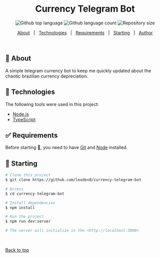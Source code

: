 <!-- <div align="center" id="top">
  <img src="./.github/app.gif" alt="Currency Telegram Bot" /> -->

  <!-- &#xa0; -->

  <!-- <a href="https://currencytelegrambot.netlify.app">Demo</a> -->
<!-- </div> -->

<h1 align="center">Currency Telegram Bot</h1>

<p align="center">
  <img alt="Github top language" src="https://img.shields.io/github/languages/top/leodev0/currency-telegram-bot?color=56BEB8">

  <img alt="Github language count" src="https://img.shields.io/github/languages/count/leodev0/currency-telegram-bot?color=56BEB8">

  <img alt="Repository size" src="https://img.shields.io/github/repo-size/leodev0/currency-telegram-bot?color=56BEB8">

  <!-- <img alt="License" src="https://img.shields.io/github/license/leodev0/currency-telegram-bot?color=56BEB8"> -->

  <!-- <img alt="Github issues" src="https://img.shields.io/github/issues/{{YOUR_GITHUB_USERNAME}}/currency-telegram-bot?color=56BEB8" /> -->

  <!-- <img alt="Github forks" src="https://img.shields.io/github/forks/{{YOUR_GITHUB_USERNAME}}/currency-telegram-bot?color=56BEB8" /> -->

  <!-- <img alt="Github stars" src="https://img.shields.io/github/stars/{{YOUR_GITHUB_USERNAME}}/currency-telegram-bot?color=56BEB8" /> -->
</p>

<p align="center">
  <a href="#dart-about">About</a> &#xa0; | &#xa0;
  <a href="#rocket-technologies">Technologies</a> &#xa0; | &#xa0;
  <a href="#white_check_mark-requirements">Requirements</a> &#xa0; | &#xa0;
  <a href="#checkered_flag-starting">Starting</a> &#xa0; | &#xa0;
  <a href="https://github.com/leodev0" target="_blank">Author</a>
</p>

<br>

## :dart: About ##

A simple telegram currency bot to keep me quickly updated about the chaotic brazilian currency depreciation.

## :rocket: Technologies ##

The following tools were used in this project:

- [Node.js](https://nodejs.org/en/)
- [TypeScript](https://www.typescriptlang.org/)

## :white_check_mark: Requirements ##

Before starting :checkered_flag:, you need to have [Git](https://git-scm.com) and [Node](https://nodejs.org/en/) installed.

## :checkered_flag: Starting ##

```bash
# Clone this project
$ git clone https://github.com/leodev0/currency-telegram-bot

# Access
$ cd currency-telegram-bot

# Install dependencies
$ npm install

# Run the project
$ npm run dev:server

# The server will initialize in the <http://localhost:3000>
```

&#xa0;

<a href="#top">Back to top</a>

